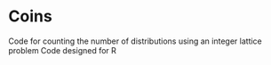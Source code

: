 # Coins
Code for counting the number of distributions using an integer lattice problem
Code designed for R
